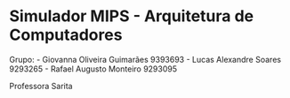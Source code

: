# Simulador MIPS - Arquitetura de Computadores

Grupo:
	- Giovanna Oliveira Guimarães 	9393693
	- Lucas Alexandre Soares		9293265
	- Rafael Augusto Monteiro		9293095

Professora Sarita